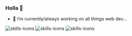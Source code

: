 ### Holla 👋


- 🔭 I’m currently/always working on all things web dev...


 <img src="https://skillicons.dev/icons?i=html" alt="skills-icons"/> <img src="https://skillicons.dev/icons?i=html" alt="skills-icons"/>
 <img src="https://skillicons.dev/icons?i=html" alt="skills-icons"/>
<!--
**DavidIrvine-TW/davidirvine-tw** is a ✨ _special_ ✨ repository because its `README.md` (this file) appears on your GitHub profile.

Here are some ideas to get you started:


- 🌱 I’m currently learning ...
- 👯 I’m looking to collaborate on ...
- 🤔 I’m looking for help with ...
- 💬 Ask me about ...
- 📫 How to reach me: ...
- 😄 Pronouns: ...
- ⚡ Fun fact: ...
-->

